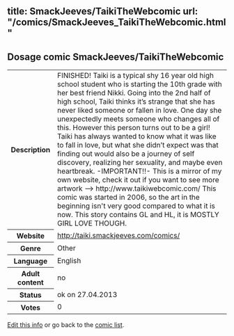 title: SmackJeeves/TaikiTheWebcomic
url: "/comics/SmackJeeves_TaikiTheWebcomic.html"
---
Dosage comic SmackJeeves/TaikiTheWebcomic
-----------------------------------------

<p id="msg"></p>
<script type="text/javascript">
if (window.location.search === '?edit_info_mail=sent_ok') {
  var elem = document.getElementById("msg");
  elem.innerHTML = 'Edited information sucessfully sent.';
  elem.className = 'ok';
}
</script>
<table class="comicinfo">
<tr>
<th>Description</th><td>FINISHED! Taiki is a typical shy 16 year old high school student who is starting the 10th grade with her best friend Nikki. Going into the 2nd half of high school, Taiki thinks it’s strange that she has never liked someone or fallen in love. One day she unexpectedly meets someone who changes all of this. However this person turns out to be a girl! Taiki has always wanted to know what it was like to fall in love, but what she didn’t expect was that finding out would also be a journey of self discovery, realizing her sexuality, and maybe even heartbreak. -IMPORTANT!!- This is a mirror of my own website, check it out if you want to see more artwork --&gt; http://www.taikiwebcomic.com/ This comic was started in 2006, so the art in the beginning isn't very good compared to what it is now. This story contains GL and HL, it is MOSTLY GIRL LOVE THOUGH.</td>
</tr>
<tr>
<th>Website</th><td><a href="http://taiki.smackjeeves.com/comics/">http://taiki.smackjeeves.com/comics/</a></td>
</tr>
<tr>
<th>Genre</th><td>Other</td>
</tr>
<tr>
<th>Language</th><td>English</td>
</tr>
<tr>
<th>Adult content</th><td>no</td>
</tr>
<tr>
<th>Status</th><td>ok on 27.04.2013</td>
</tr>
<tr>
<th>Votes</th><td>0</td>
</tr>
</table>

[Edit this info](SmackJeeves_TaikiTheWebcomic_edit.html) or go back to the [comic list](../comic-index.html).
